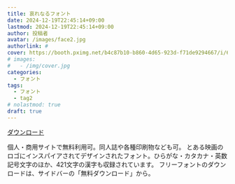 ```yaml
---
title: 哀れなるフォント
date: 2024-12-19T22:45:14+09:00
lastmod: 2024-12-19T22:45:14+09:00
author: 投稿者
avatar: /images/face2.jpg
authorlink: #
cover: https://booth.pximg.net/b4c87b10-b860-4d65-923d-f71de9294667/i/6099268/116db6f2-641c-4c71-84e3-adabe9945967_base_resized.jpg
# images:
#   - /img/cover.jpg
categories:
  - フォント
tags:
  - フォント
  - tag2
# nolastmod: true
draft: true
---
```




<!--more-->

[ダウンロード](https://mattsun-maru.booth.pm/items/6099268)

個人・商用サイトで無料利用可。同人誌や各種印刷物なども可。
とある映画のロゴにインスパイアされてデザインされたフォント。ひらがな・カタカナ・英数記号文字のほか、421文字の漢字も収録されています。
フリーフォントのダウンロードは、サイドバーの「無料ダウンロード」から。
